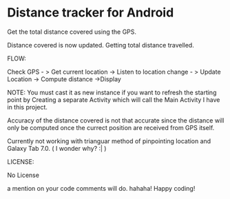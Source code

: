 Distance tracker for Android
================

Get the total distance covered using the GPS.

Distance covered is now updated. Getting total distance travelled.

FLOW:

Check GPS - > Get current location -> Listen to location change - > Update Location -> Compute distance ->Display

NOTE:
You must cast it as new instance if you want to refresh the starting point by Creating a separate Activity 
which will call the Main Activity I have in this project.

Accuracy of the distance covered is not that accurate since the distance will only be computed once the currect
position are received from GPS itself.

Currently not working with trianguar method of pinpointing location and Galaxy Tab 7.0. ( I wonder why? :| )

LICENSE:

No License

a mention on your code comments will do. hahaha!
Happy coding!

